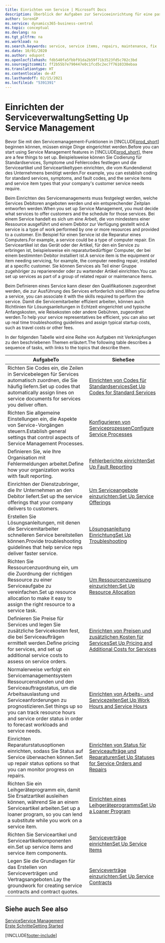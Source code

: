 ```yaml
---
title: Einrichten von Service | Microsoft Docs
description: Überblick der Aufgaben zur Serviceeinrichtung für eine passende Serviceverwaltungsmethode für Ihre Organisation.
author: SorenGP
ms.service: dynamics365-business-central
ms.topic: conceptual
ms.devlang: na
ms.tgt_pltfrm: na
ms.workload: na
ms.search.keywords: service, service items, repairs, maintenance, fix
ms.date: 10/01/2020
ms.author: edupont
ms.openlocfilehash: fdb540fa5fbbf91da2b59f71b3523fd5c702c3bd
ms.sourcegitcommit: ff2b55b7e790447e0c1fcd5c2ec7f7610338ebaa
ms.translationtype: HT
ms.contentlocale: de-AT
ms.lasthandoff: 02/15/2021
ms.locfileid: "5391391"
---
```

# <a name="setting-up-service-management"></a><span data-ttu-id="60dc1-103">Einrichten der Serviceverwaltung</span><span class="sxs-lookup"><span data-stu-id="60dc1-103">Setting Up Service Management</span></span>
<span data-ttu-id="60dc1-104">Bevor Sie mit den Servicemanagement-Funktionen in [!INCLUDE[prod_short](includes/prod_short.md)] beginnen können, müssen einige Dinge eingerichtet werden.</span><span class="sxs-lookup"><span data-stu-id="60dc1-104">Before you can start using Service Management features in [!INCLUDE[prod_short](includes/prod_short.md)], there are a few things to set up.</span></span> <span data-ttu-id="60dc1-105">Beispielsweise können Sie Codierung für Standardservices, Symptome und Fehlercodes festlegen und die Serviceartikel und Serviceartikeltypen einrichten, die vom Kundendienst des Unternehmens benötigt werden.</span><span class="sxs-lookup"><span data-stu-id="60dc1-105">For example, you can establish coding for standard services, symptoms, and fault codes, and the service items and service item types that your company's customer service needs require.</span></span>  

<span data-ttu-id="60dc1-106">Beim Einrichten des Servicemanagements muss festgelegt werden, welche Services Debitoren angeboten werden und ein entsprechender Zeitplan entworfen werden.</span><span class="sxs-lookup"><span data-stu-id="60dc1-106">When you set up Service Management, you must decide what services to offer customers and the schedule for those services.</span></span> <span data-ttu-id="60dc1-107">Bei einem Service handelt es sich um eine Arbeit, die von mindestens einer Ressource ausgeführt und einem Debitor zur Verfügung gestellt wird.</span><span class="sxs-lookup"><span data-stu-id="60dc1-107">A service is a type of work performed by one or more resources and provided to a customer.</span></span> <span data-ttu-id="60dc1-108">Ein Beispiel für einen Service ist die Reparatur eines Computers.</span><span class="sxs-lookup"><span data-stu-id="60dc1-108">For example, a service could be a type of computer repair.</span></span> <span data-ttu-id="60dc1-109">Ein Serviceartikel ist das Gerät oder der Artikel, für den ein Service zu erbringen ist, beispielsweise ein reparaturbedürftiger Computer, der bei einem bestimmten Debitor installiert ist.</span><span class="sxs-lookup"><span data-stu-id="60dc1-109">A service item is the equipment or item needing servicing, for example, the computer needing repair, installed at a specific customer.</span></span> <span data-ttu-id="60dc1-110">Sie können Services als Teil einer Gruppe zugehöriger zu reparierender oder zu wartender Artikel einrichten.</span><span class="sxs-lookup"><span data-stu-id="60dc1-110">You can set up services as part of a group of related repair or maintenance items.</span></span>  
  
<span data-ttu-id="60dc1-111">Beim Definieren eines Service kann dieser den Qualifikationen zugeordnet werden, die zur Ausführung des Services erforderlich sind.</span><span class="sxs-lookup"><span data-stu-id="60dc1-111">When you define a service, you can associate it with the skills required to perform the service.</span></span> <span data-ttu-id="60dc1-112">Damit die Servicemitarbeiter effizient arbeiten, können auch Richtlinien für Lösungsanleitungen in Echtzeit eingerichtet und typische Anfangskosten, wie Reisekosten oder andere Gebühren, zugeordnet werden.</span><span class="sxs-lookup"><span data-stu-id="60dc1-112">To help your service representatives be efficient, you can also set up real time troubleshooting guidelines and assign typical startup costs, such as travel costs or other fees.</span></span>  

<span data-ttu-id="60dc1-113">In der folgenden Tabelle wird eine Reihe von Aufgaben mit Verknüpfungen zu den beschriebenen Themen erläutert.</span><span class="sxs-lookup"><span data-stu-id="60dc1-113">The following table describes a sequence of tasks, with links to the topics that describe them.</span></span>  
  
| <span data-ttu-id="60dc1-114">Aufgabe</span><span class="sxs-lookup"><span data-stu-id="60dc1-114">To</span></span> | <span data-ttu-id="60dc1-115">Siehe</span><span class="sxs-lookup"><span data-stu-id="60dc1-115">See</span></span> |
| --- | --- |
| <span data-ttu-id="60dc1-116">Richten Sie Codes ein, die Zeilen in Servicebelegen für Services automatisch zuordnen, die Sie häufig liefern.</span><span class="sxs-lookup"><span data-stu-id="60dc1-116">Set up codes that automatically assign lines on service documents for services you deliver often.</span></span> |[<span data-ttu-id="60dc1-117">Einrichten von Codes für Standardservices</span><span class="sxs-lookup"><span data-stu-id="60dc1-117">Set Up Codes for Standard Services</span></span>](service-how-setup-service-coding.md)|
| <span data-ttu-id="60dc1-118">Richten Sie allgemeine Einstellungen ein, die Aspekte von Service-Vorgängen steuern.</span><span class="sxs-lookup"><span data-stu-id="60dc1-118">Establish general settings that control aspects of Service Management Processes.</span></span>|[<span data-ttu-id="60dc1-119">Konfigurieren von Serviceprozessen</span><span class="sxs-lookup"><span data-stu-id="60dc1-119">Configure Service Processes</span></span>](service-setup-service-processes.md)|
| <span data-ttu-id="60dc1-120">Definieren Sie, wie Ihre Organisation mit Fehlermeldungen arbeitet.</span><span class="sxs-lookup"><span data-stu-id="60dc1-120">Define how your organization works with fault reporting.</span></span> |[<span data-ttu-id="60dc1-121">Fehlerberichte einrichten</span><span class="sxs-lookup"><span data-stu-id="60dc1-121">Set Up Fault Reporting</span></span>](service-how-setup-fault-reporting.md) |
| <span data-ttu-id="60dc1-122">Einrichten der Dienstzubringer, die Ihr Unternehmen an den Debitor liefert.</span><span class="sxs-lookup"><span data-stu-id="60dc1-122">Set up the service offerings that your company delivers to customers.</span></span>|[<span data-ttu-id="60dc1-123">Um Serviceangebote einzurichten:</span><span class="sxs-lookup"><span data-stu-id="60dc1-123">Set Up Service Offerings</span></span>](service-how-setup-service-offerings.md)|
| <span data-ttu-id="60dc1-124">Erstellen Sie Lösungsanleitungen, mit denen die Servicemitarbeiter schnelleren Service bereitstellen können.</span><span class="sxs-lookup"><span data-stu-id="60dc1-124">Provide troubleshooting guidelines that help service reps deliver faster service.</span></span> |[<span data-ttu-id="60dc1-125">Lösungsanleitung Einrichtung</span><span class="sxs-lookup"><span data-stu-id="60dc1-125">Set Up Troubleshooting</span></span>](service-how-setup-troubleshooting.md) |
| <span data-ttu-id="60dc1-126">Richten Sie Ressourcenzuordnung ein, um die Zuordnung der richtigen Ressource zu einer Serviceaufgabe zu vereinfachen.</span><span class="sxs-lookup"><span data-stu-id="60dc1-126">Set up resource allocation to make it easy to assign the right resource to a service task.</span></span> |[<span data-ttu-id="60dc1-127">Um Ressourcenzuweisung einzurichten:</span><span class="sxs-lookup"><span data-stu-id="60dc1-127">Set Up Resource Allocation</span></span>](service-how-setup-resource-allocation.md) |
| <span data-ttu-id="60dc1-128">Definieren Sie Preise für Services und legen Sie zusätzliche Servicekosten fest, die bei Serviceaufträgen ermittelt werden.</span><span class="sxs-lookup"><span data-stu-id="60dc1-128">Define pricing for services, and set up additional service costs to assess on service orders.</span></span> |[<span data-ttu-id="60dc1-129">Einrichten von Preisen und zusätzlichen Kosten für Services</span><span class="sxs-lookup"><span data-stu-id="60dc1-129">Set Up Pricing and Additional Costs for Services</span></span>](service-how-setup-service-costs-pricing.md)|
| <span data-ttu-id="60dc1-130">Normalerweise verfolgt ein Servicemanagementsystem Ressourcenstunden und den Serviceauftragsstatus, um die Arbeitsauslastung und Serviceanforderungen zu prognostizieren.</span><span class="sxs-lookup"><span data-stu-id="60dc1-130">Set things up so you can track resource hours and service order status in order to forecast workloads and service needs.</span></span>|[<span data-ttu-id="60dc1-131">Einrichten von Arbeits- und Servicezeiten</span><span class="sxs-lookup"><span data-stu-id="60dc1-131">Set Up Work Hours and Service Hours</span></span>](service-how-setup-work-service-hours.md)|
| <span data-ttu-id="60dc1-132">Einrichten Reparaturstatusoptionen einrichten, sodass Sie Status auf Service überwachen können.</span><span class="sxs-lookup"><span data-stu-id="60dc1-132">Set up repair status options so that you can monitor progress on repairs.</span></span> | [<span data-ttu-id="60dc1-133">Einrichten von Status für Serviceaufträge und Reparaturen</span><span class="sxs-lookup"><span data-stu-id="60dc1-133">Set Up Statuses for Service Orders and Repairs</span></span>](service-order-repair-status.md)|
| <span data-ttu-id="60dc1-134">Richten Sie ein Leihgeräteprogramm ein, damit Sie Ersatzartikel ausleihen können, während Sie an einem Serviceartikel arbeiten.</span><span class="sxs-lookup"><span data-stu-id="60dc1-134">Set up a loaner program, so you can lend a substitute while you work on a service item.</span></span> |[<span data-ttu-id="60dc1-135">Einrichten eines Leihgeräteprogramms</span><span class="sxs-lookup"><span data-stu-id="60dc1-135">Set Up a Loaner Program</span></span>](service-how-setup-loaner-program.md) |
| <span data-ttu-id="60dc1-136">Richten Sie Serviceartikel und Serviceartikelkomponenten ein.</span><span class="sxs-lookup"><span data-stu-id="60dc1-136">Set up service items and service item components.</span></span> |[<span data-ttu-id="60dc1-137">Serviceverträge einrichten</span><span class="sxs-lookup"><span data-stu-id="60dc1-137">Set Up Service Items</span></span>](service-how-setup-service-items.md) |
| <span data-ttu-id="60dc1-138">Legen Sie die Grundlagen für das Erstellen von Serviceverträgen und Vertragsangeboten.</span><span class="sxs-lookup"><span data-stu-id="60dc1-138">Lay the groundwork for creating service contracts and contract quotes.</span></span> |[<span data-ttu-id="60dc1-139">Serviceverträge einzurichten:</span><span class="sxs-lookup"><span data-stu-id="60dc1-139">Set Up Service Contracts</span></span>](service-how-setup-service-contracts.md) |

## <a name="see-also"></a><span data-ttu-id="60dc1-140">Siehe auch </span><span class="sxs-lookup"><span data-stu-id="60dc1-140">See also</span></span>
[<span data-ttu-id="60dc1-141">Service</span><span class="sxs-lookup"><span data-stu-id="60dc1-141">Service Management</span></span>](service-service.md)  
[<span data-ttu-id="60dc1-142">Erste Schritte</span><span class="sxs-lookup"><span data-stu-id="60dc1-142">Getting Started</span></span>](product-get-started.md)  


[!INCLUDE[footer-include](includes/footer-banner.md)]